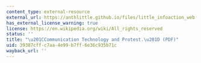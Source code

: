 ```yaml
---
content_type: external-resource
external_url: https://anthlittle.github.io/files/little_infoaction_web.pdf
has_external_license_warning: true
license: https://en.wikipedia.org/wiki/All_rights_reserved
status: ''
title: "\u201CCommunication Technology and Protest.\u201D (PDF)"
uid: 39387cff-c7aa-4e99-b7ff-6e36c935b71c
wayback_url: ''
---
```

